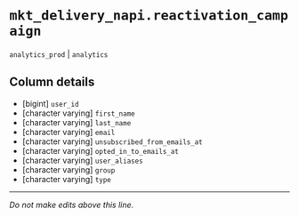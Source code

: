 # `mkt_delivery_napi.reactivation_campaign`
`analytics_prod` | `analytics`

## Column details
* [bigint]    `user_id`
* [character varying] `first_name`
* [character varying] `last_name`
* [character varying] `email`
* [character varying] `unsubscribed_from_emails_at`
* [character varying] `opted_in_to_emails_at`
* [character varying] `user_aliases`
* [character varying] `group`
* [character varying] `type`

-------------------------------------------------------------------------------
*Do not make edits above this line.*
